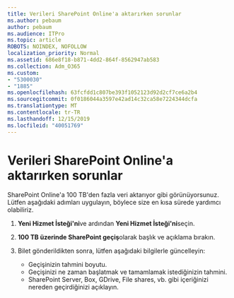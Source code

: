 ```yaml
---
title: Verileri SharePoint Online'a aktarırken sorunlar
ms.author: pebaum
author: pebaum
ms.audience: ITPro
ms.topic: article
ROBOTS: NOINDEX, NOFOLLOW
localization_priority: Normal
ms.assetid: 686e8f18-b871-4dd2-864f-8562947ab583
ms.collection: Adm_O365
ms.custom:
- "5300030"
- "1885"
ms.openlocfilehash: 63fcfdd1c807be393f1052123d92d2cf7ce6a2b4
ms.sourcegitcommit: 0f0186044a3597e42ad14c32ca58e7224344dcfa
ms.translationtype: MT
ms.contentlocale: tr-TR
ms.lasthandoff: 12/15/2019
ms.locfileid: "40051769"
---
```

# <a name="issues-while-migrating-data-to-sharepoint-online"></a>Verileri SharePoint Online'a aktarırken sorunlar

SharePoint Online'a 100 TB'den fazla veri aktarıyor gibi görünüyorsunuz. Lütfen aşağıdaki adımları uygulayın, böylece size en kısa sürede yardımcı olabiliriz. 

1. **Yeni Hizmet İsteği'ni**ve ardından **Yeni Hizmet İsteği'ni**seçin. 
2. **100 TB üzerinde SharePoint geçiş**olarak başlık ve açıklama bırakın.
3. Bilet gönderildikten sonra, lütfen aşağıdaki bilgilerle güncelleyin: 

    - Geçişinizin tahmini boyutu.
    - Geçişinizi ne zaman başlatmak ve tamamlamak istediğinizin tahmini.
    - SharePoint Server, Box, GDrive, File shares, vb. gibi içeriğinizi nereden geçirdiğinizi açıklayın.


  

